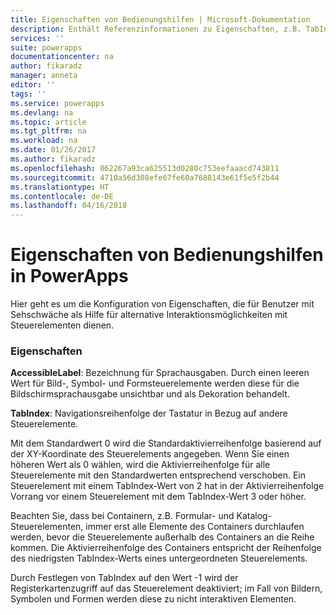 ```yaml
---
title: Eigenschaften von Bedienungshilfen | Microsoft-Dokumentation
description: Enthält Referenzinformationen zu Eigenschaften, z.B. TabIndex, QuickInfo.
services: ''
suite: powerapps
documentationcenter: na
author: fikaradz
manager: anneta
editor: ''
tags: ''
ms.service: powerapps
ms.devlang: na
ms.topic: article
ms.tgt_pltfrm: na
ms.workload: na
ms.date: 01/26/2017
ms.author: fikaradz
ms.openlocfilehash: 062267a93ca625513d0280c753eefaaacd743811
ms.sourcegitcommit: 4710a56d308efe67fe60a7688143e61f5e5f2b44
ms.translationtype: HT
ms.contentlocale: de-DE
ms.lasthandoff: 04/16/2018
---
```

# <a name="accessibility-properties-in-powerapps"></a>Eigenschaften von Bedienungshilfen in PowerApps
Hier geht es um die Konfiguration von Eigenschaften, die für Benutzer mit Sehschwäche als Hilfe für alternative Interaktionsmöglichkeiten mit Steuerelementen dienen.

### <a name="properties"></a>Eigenschaften
**AccessibleLabel**: Bezeichnung für Sprachausgaben. Durch einen leeren Wert für Bild-, Symbol- und Formsteuerelemente werden diese für die Bildschirmsprachausgabe unsichtbar und als Dekoration behandelt.

**TabIndex**: Navigationsreihenfolge der Tastatur in Bezug auf andere Steuerelemente.

Mit dem Standardwert 0 wird die Standardaktivierreihenfolge basierend auf der XY-Koordinate des Steuerelements angegeben.  Wenn Sie einen höheren Wert als 0 wählen, wird die Aktivierreihenfolge für alle Steuerelemente mit den Standardwerten entsprechend verschoben.  Ein Steuerelement mit einem TabIndex-Wert von 2 hat in der Aktivierreihenfolge Vorrang vor einem Steuerelement mit dem TabIndex-Wert 3 oder höher.

Beachten Sie, dass bei Containern, z.B. Formular- und Katalog-Steuerelementen, immer erst alle Elemente des Containers durchlaufen werden, bevor die Steuerelemente außerhalb des Containers an die Reihe kommen.  Die Aktivierreihenfolge des Containers entspricht der Reihenfolge des niedrigsten TabIndex-Werts eines untergeordneten Steuerelements.

Durch Festlegen von TabIndex auf den Wert -1 wird der Registerkartenzugriff auf das Steuerelement deaktiviert; im Fall von Bildern, Symbolen und Formen werden diese zu nicht interaktiven Elementen.
